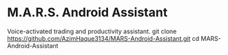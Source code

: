 # M.A.R.S. Android Assistant

Voice-activated trading and productivity assistant.
git clone https://github.com/AzimHaque3134/MARS-Android-Assistant.git
cd MARS-Android-Assistant
